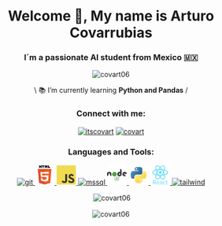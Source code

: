 <h1 align="center">Welcome 👋, My name is Arturo Covarrubias</h1>
<h3 align="center">I´m a passionate AI student from Mexico 🇲🇽</h3>

<p align="center"> <img src="https://komarev.com/ghpvc/?username=covart06&label=Profile%20views&color=a295d0&style=plastic" alt="covart06" /> </p>

<p align="center"> \ 📚 I’m currently learning <b>Python and Pandas</b> / </p>

<h3 align="center">Connect with me:</h3>
<p align="center">
<a href="https://instagram.com/itscovart" target="blank"><img align="center" src="https://raw.githubusercontent.com/rahuldkjain/github-profile-readme-generator/master/src/images/icons/Social/instagram.svg" alt="itscovart" height="30" width="40" /></a>
<a href="https://www.leetcode.com/covart" target="blank"><img align="center" src="https://raw.githubusercontent.com/rahuldkjain/github-profile-readme-generator/master/src/images/icons/Social/leet-code.svg" alt="covart" height="30" width="40" /></a>
</p>

<h3 align="center">Languages and Tools:</h3>
<p align="center"> <a href="https://git-scm.com/" target="_blank" rel="noreferrer"> <img src="https://www.vectorlogo.zone/logos/git-scm/git-scm-icon.svg" alt="git" width="40" height="40"/> </a> <a href="https://www.w3.org/html/" target="_blank" rel="noreferrer"> <img src="https://raw.githubusercontent.com/devicons/devicon/master/icons/html5/html5-original-wordmark.svg" alt="html5" width="40" height="40"/> </a> <a href="https://developer.mozilla.org/en-US/docs/Web/JavaScript" target="_blank" rel="noreferrer"> <img src="https://raw.githubusercontent.com/devicons/devicon/master/icons/javascript/javascript-original.svg" alt="javascript" width="40" height="40"/> </a> <a href="https://www.microsoft.com/en-us/sql-server" target="_blank" rel="noreferrer"> <img src="https://www.svgrepo.com/show/303229/microsoft-sql-server-logo.svg" alt="mssql" width="40" height="40"/> </a> <a href="https://nodejs.org" target="_blank" rel="noreferrer"> <img src="https://raw.githubusercontent.com/devicons/devicon/master/icons/nodejs/nodejs-original-wordmark.svg" alt="nodejs" width="40" height="40"/> </a> <a href="https://www.python.org" target="_blank" rel="noreferrer"> <img src="https://raw.githubusercontent.com/devicons/devicon/master/icons/python/python-original.svg" alt="python" width="40" height="40"/> </a> <a href="https://reactjs.org/" target="_blank" rel="noreferrer"> <img src="https://raw.githubusercontent.com/devicons/devicon/master/icons/react/react-original-wordmark.svg" alt="react" width="40" height="40"/> </a> <a href="https://tailwindcss.com/" target="_blank" rel="noreferrer"> <img src="https://www.vectorlogo.zone/logos/tailwindcss/tailwindcss-icon.svg" alt="tailwind" width="40" height="40"/> </a> </p>

<p align="center">&nbsp;<img align="center" src="https://github-readme-stats.vercel.app/api?username=covart06&show_icons=true&theme=dark&title_color=c9c5c5&text_color=e3e3e3&hide_border=true&locale=en" alt="covart06" />
<!-- <img align="left" src="https://github-readme-stats.vercel.app/api/top-langs?username=covart06&show_icons=true&theme=dark&title_color=c9c5c5&text_color=e3e3e3&hide_border=true&locale=en&layout=compact" alt="covart06" /> --> </p>

<p align="center"><img align="center" src="https://github-readme-streak-stats.herokuapp.com/?user=covart06&theme=dark" alt="covart06" /></p> 
